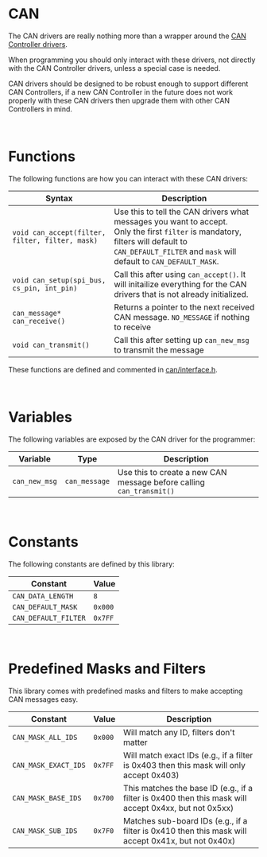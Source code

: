 # CAN
The CAN drivers are really nothing more than a wrapper around the [CAN Controller drivers](../can_controller/README.md).

When programming you should only interact with these drivers, not directly with the CAN Controller drivers, unless a special case is needed.

CAN drivers should be designed to be robust enough to support different CAN Controllers, if a new CAN Controller in the future
does not work properly with these CAN drivers then upgrade them with other CAN Controllers in mind.

&nbsp;

# Functions
The following functions are how you can interact with these CAN drivers:

| Syntax | Description |
|--------|-------------|
|`void can_accept(filter, filter, filter, mask)`| Use this to tell the CAN drivers what messages you want to accept.<br/>Only the first `filter` is mandatory, filters will default to `CAN_DEFAULT_FILTER` and `mask` will default to `CAN_DEFAULT_MASK`. |
|`void can_setup(spi_bus, cs_pin, int_pin)` | Call this after using `can_accept()`. It will initailize everything for the CAN drivers that is not already initialized. |
|`can_message* can_receive()`| Returns a pointer to the next received CAN message. `NO_MESSAGE` if nothing to receive |
|`void can_transmit()`|Call this after setting up `can_new_msg` to transmit the message|

These functions are defined and commented in [can/interface.h](interface.h).

&nbsp;

# Variables
The following variables are exposed by the CAN driver for the programmer:

| Variable | Type | Description |
|----------|------|-------------|
|`can_new_msg` | `can_message` | Use this to create a new CAN message before calling `can_transmit()`|


&nbsp;

# Constants
The following constants are defined by this library:

| Constant | Value |
|----------|-------|
|`CAN_DATA_LENGTH` | `8` |
|`CAN_DEFAULT_MASK` | `0x000` |
|`CAN_DEFAULT_FILTER` | `0x7FF` |

&nbsp;

# Predefined Masks and Filters
This library comes with predefined masks and filters to make accepting CAN messages easy.

|Constant|Value|Description|
|--------|-----|-----------|
|`CAN_MASK_ALL_IDS`|`0x000`|Will match any ID, filters don't matter|
|`CAN_MASK_EXACT_IDS`|`0x7FF`| Will match exact IDs (e.g., if a filter is 0x403 then this mask will only accept 0x403)|
|`CAN_MASK_BASE_IDS`|`0x700`|This matches the base ID (e.g., if a filter is 0x400 then this mask will accept 0x4xx, but not 0x5xx)|
|`CAN_MASK_SUB_IDS`|`0x7F0`|Matches sub-board IDs (e.g., if a filter is 0x410 then this mask will accept 0x41x, but not 0x40x)|


